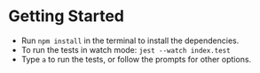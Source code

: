 # Getting Started

- Run `npm install` in the terminal to install the dependencies.
- To run the tests in watch mode: `jest --watch index.test`
- Type `a` to run the tests, or follow the prompts for other options.
